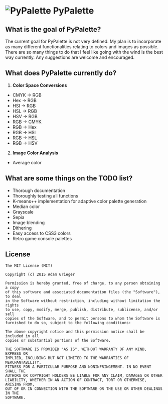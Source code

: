# ![PyPalette](http://i.imgur.com/QWeYq0i.png) PyPalette

## What is the goal of PyPalette?
The current goal for PyPalette is not very defined. My plan is to incorporate as many different functionalities relating to colors and images as possible. There are so many things to do that I feel like going with the wind is the best way currently. Any suggestions are welcome and encouraged.

## What does PyPalette currently do?
1. **Color Space Conversions**
  - CMYK -> RGB
  - Hex -> RGB
  - HSI -> RGB
  - HSL -> RGB
  - HSV -> RGB
  - RGB -> CMYK
  - RGB -> Hex
  - RGB -> HSI
  - RGB -> HSL
  - RGB -> HSV
2. **Image Color Analysis**
  - Average color

## What are some things on the TODO list?
- Thorough documentation
- Thoroughly testing all functions
- K-means++ implementation for adaptive color palette generation
- Median color
- Grayscale
- Sepia
- Image blending
- Dithering
- Easy access to CSS3 colors
- Retro game console palettes

## License
    The MIT License (MIT)

    Copyright (c) 2015 Adam Grieger

    Permission is hereby granted, free of charge, to any person obtaining a copy
    of this software and associated documentation files (the "Software"), to deal
    in the Software without restriction, including without limitation the rights
    to use, copy, modify, merge, publish, distribute, sublicense, and/or sell
    copies of the Software, and to permit persons to whom the Software is
    furnished to do so, subject to the following conditions:

    The above copyright notice and this permission notice shall be included in all
    copies or substantial portions of the Software.

    THE SOFTWARE IS PROVIDED "AS IS", WITHOUT WARRANTY OF ANY KIND, EXPRESS OR
    IMPLIED, INCLUDING BUT NOT LIMITED TO THE WARRANTIES OF MERCHANTABILITY,
    FITNESS FOR A PARTICULAR PURPOSE AND NONINFRINGEMENT. IN NO EVENT SHALL THE
    AUTHORS OR COPYRIGHT HOLDERS BE LIABLE FOR ANY CLAIM, DAMAGES OR OTHER
    LIABILITY, WHETHER IN AN ACTION OF CONTRACT, TORT OR OTHERWISE, ARISING FROM,
    OUT OF OR IN CONNECTION WITH THE SOFTWARE OR THE USE OR OTHER DEALINGS IN THE
    SOFTWARE.
